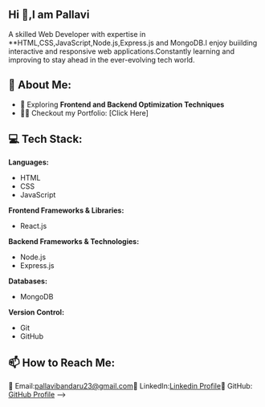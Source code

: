## Hi 👋,I am Pallavi
A skilled Web Developer with expertise in **HTML,CSS,JavaScript,Node.js,Express.js and MongoDB.I enjoy buiilding interactive and responsive web applications.Constantly learning and improving to stay ahead in the ever-evolving tech world.

## 📌 About Me:
- 🎯 Exploring **Frontend and Backend Optimization Techniques**
- 👨‍💻 Checkout my Portfolio: [Click Here]

## 💻 Tech Stack:
**Languages:**
- HTML
- CSS
- JavaScript

**Frontend Frameworks & Libraries:**
- React.js

**Backend Frameworks & Technologies:**
- Node.js
- Express.js

**Databases:**
- MongoDB

**Version Control:**
- Git
- GitHub
  
## 📫 How to Reach Me:

📧 Email:pallavibandaru23@gmail.com🔗 LinkedIn:[Linkedin Profile](https://www.linkedin.com/in/l-k-v-m-pallavi-bandaru-061069253?utm_source=share&utm_campaign=share_via&utm_content=profile&utm_medium=android_app)🔗 GitHub: [GitHub Profile](https://github.com/Pallavi-270)
-->
